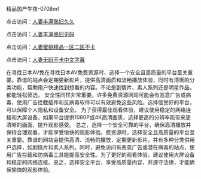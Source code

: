 精品国产午夜-0708mf

点击访问：<a href="https://vassv.pages.dev/">人妻丰满熟妇久久</a>

点击访问：<a href="https://gsd-agv.pages.dev/">人妻丰满熟妇无码</a>

点击访问：<a href="https://gda-c7m.pages.dev/">人妻蜜桃精品一区二区不卡</a>

点击访问：<a href="https://tfda.pages.dev/">人妻无码不卡中文字幕</a>

在寻找日本AV免在寻找日本AV免费资源时，选择一个安全且高质量的平台至关重要。靠谱的站点会定期更新影片，提供高清画质和流畅播放体验，同时有清晰的分类功能，帮助用户快速找到想看的内容。不论是剧情片、素人系列还是明星作品，都能轻松筛选。
安全性同样非常重要。许多免费资源网站可能会有恶意广告或病毒，使用广告拦截插件和反病毒软件可以有效避免这些风险。选择信誉好的平台，可以保障个人隐私和设备安全。
为了获得最佳观看体验，建议使用稳定的网络连接和大屏设备。如果平台提供1080P或4K高清画质，选择更高的分辨率能带来更清晰的画面，提升观影感受。
总之，选择一个安全可靠的平台，确保高清播放并保持合理观看，才能享受愉快的观影体验。费资源时，选择安全且高质量的平台至关重要。靠谱的网站会提供高清、流畅的播放，定期更新影片，并有多种分类供用户选择，如剧情片和素人系列。同时，避免访问有恶意广告或潜在病毒的站点，使用广告拦截和防病毒工具能提高安全性。为了更好的观看体验，建议使用大屏设备和稳定的网络连接。总之，选择安全平台，享受高质量内容，并遵守法律，才能确保愉快的观影体验。


<span style="display:none;">[Canonical link](https://github.com/po20250708/po03 ）</span>


